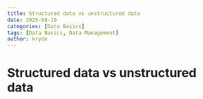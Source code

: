 ```yaml
---
title: Structured data vs unstructured data
date: 2025-08-10
categories: [Data Basics]
tags: [Data Basics, Data Management]
author: kryde
---
```


# Structured data vs unstructured data


